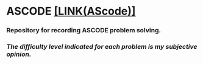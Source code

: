 # ASCODE [[LINK(AScode)]](http://ascode.org/)

### Repository for recording ASCODE problem solving.

### *The difficulty level indicated for each problem is my subjective opinion.*
